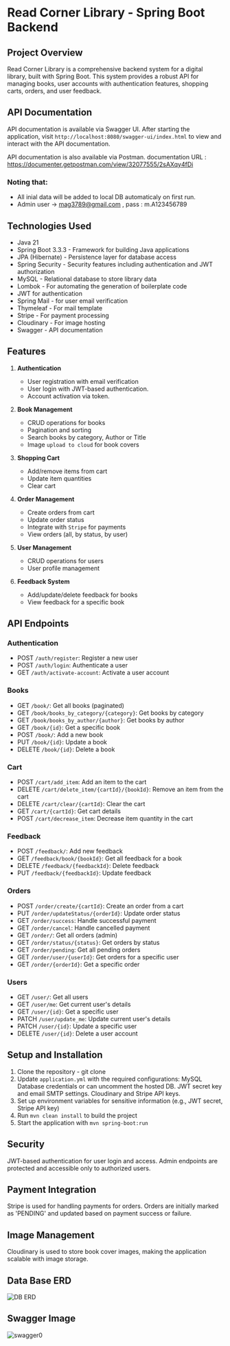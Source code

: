 # Read Corner Library - Spring Boot Backend

## Project Overview

Read Corner Library is a comprehensive backend system for a digital library, built with Spring Boot. This system provides a robust API for managing books, user accounts with authentication features, shopping carts, orders, and user feedback.

## API Documentation

API documentation is available via Swagger UI.
After starting the application, visit `http://localhost:8080/swagger-ui/index.html` to view and interact with the API documentation.

API documentation is also available via Postman.
documentation URL : https://documenter.getpostman.com/view/32077555/2sAXqy4fDi

### Noting that: 
- All inial data will be added to local DB automaticaly on first run.
- Admin user -> mag3789@gmail.com , pass : m.A123456789
  
## Technologies Used

- Java 21
- Spring Boot 3.3.3 - Framework for building Java applications
- JPA (Hibernate) - Persistence layer for database access
- Spring Security - Security features including authentication and JWT authorization
- MySQL - Relational database to store library data
- Lombok - For automating the generation of boilerplate code
- JWT for authentication
- Spring Mail - for user email verification
- Thymeleaf - For mail template
- Stripe - For payment processing
- Cloudinary - For image hosting
- Swagger - API documentation

## Features

1. **Authentication**
    - User registration with email verification
    - User login with JWT-based authentication.
    - Account activation via token.

2. **Book Management**
    - CRUD operations for books
    - Pagination and sorting
    - Search books by category, Author or Title 
    - Image `upload to cloud` for book covers

3. **Shopping Cart**
    - Add/remove items from cart
    - Update item quantities
    - Clear cart

4. **Order Management**
    - Create orders from cart
    - Update order status
    - Integrate with `Stripe` for payments
    - View orders (all, by status, by user)

5. **User Management**
    - CRUD operations for users
    - User profile management

6. **Feedback System**
    - Add/update/delete feedback for books
    - View feedback for a specific book

## API Endpoints

### Authentication
- POST `/auth/register`: Register a new user
- POST `/auth/login`: Authenticate a user
- GET `/auth/activate-account`: Activate a user account

### Books
- GET `/book/`: Get all books (paginated)
- GET `/book/books_by_category/{category}`: Get books by category
- GET `/book/books_by_author/{author}`: Get books by author
- GET `/book/{id}`: Get a specific book
- POST `/book/`: Add a new book
- PUT `/book/{id}`: Update a book
- DELETE `/book/{id}`: Delete a book

### Cart
- POST `/cart/add_item`: Add an item to the cart
- DELETE `/cart/delete_item/{cartId}/{bookId}`: Remove an item from the cart
- DELETE `/cart/clear/{cartId}`: Clear the cart
- GET `/cart/{cartId}`: Get cart details
- POST `/cart/decrease_item`: Decrease item quantity in the cart

### Feedback
- POST `/feedback/`: Add new feedback
- GET `/feedback/book/{bookId}`: Get all feedback for a book
- DELETE `/feedback/{feedbackId}`: Delete feedback
- PUT `/feedback/{feedbackId}`: Update feedback

### Orders
- POST `/order/create/{cartId}`: Create an order from a cart
- PUT `/order/updateStatus/{orderId}`: Update order status
- GET `/order/success`: Handle successful payment
- GET `/order/cancel`: Handle cancelled payment
- GET `/order/`: Get all orders (admin)
- GET `/order/status/{status}`: Get orders by status
- GET `/order/pending`: Get all pending orders
- GET `/order/user/{userId}`: Get orders for a specific user
- GET `/order/{orderId}`: Get a specific order

### Users
- GET `/user/`: Get all users
- GET `/user/me`: Get current user's details
- GET `/user/{id}`: Get a specific user
- PATCH `/user/update_me`: Update current user's details
- PATCH `/user/{id}`: Update a specific user
- DELETE `/user/{id}`: Delete a user account

## Setup and Installation
1. Clone the repository - git clone <repository-url>
2. Update `application.yml` with the required configurations:
   MySQL Database credentials or can uncomment the hosted DB.
   JWT secret key and email SMTP settings.
   Cloudinary and Stripe API keys.
3. Set up environment variables for sensitive information (e.g., JWT secret, Stripe API key)
4. Run `mvn clean install` to build the project
5. Start the application with `mvn spring-boot:run`

## Security
JWT-based authentication for user login and access.
Admin endpoints are protected and accessible only to authorized users.

## Payment Integration
Stripe is used for handling payments for orders. Orders are initially marked as 'PENDING' and updated based on payment success or failure.

## Image Management
Cloudinary is used to store book cover images, making the application scalable with image storage.

## Data Base ERD
![DB ERD](https://github.com/user-attachments/assets/9b2270fe-7247-452b-b653-7c1ad3423236)

## Swagger Image
![swagger0](https://github.com/user-attachments/assets/0d00b1d4-4ea0-4c73-b75a-b0abdeb25f8f)




